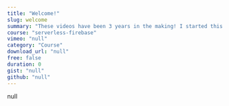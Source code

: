 ```yaml
---
title: "Welcome!"
slug: welcome
summary: "These videos have been 3 years in the making! I started this project in the spring of 2014 with a simple idea: what could I build without having to manage a server? The results were interesting, but not overly compelling. I wanted to SELL THINGS, and doing that by knitting together various services was a pain. Then came serverless and Firebase - let's get started!"
course: "serverless-firebase"
vimeo: "null"
category: "Course"
download_url: "null"
free: false
duration: 0
gist: "null"
github: "null"
---
```


null

